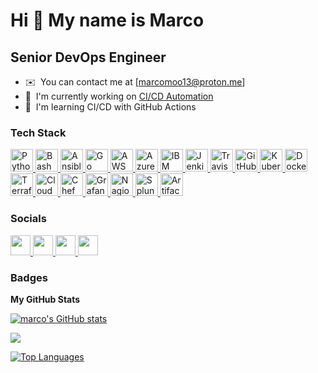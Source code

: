Hi 👋 My name is Marco
===============================

Senior DevOps Engineer
-------------

* ✉️  You can contact me at [marcomoo13@proton.me]
* 🚀  I'm currently working on [CI/CD Automation](https://github.com/marco13-moo/cron-actions)
* 🧠  I'm learning CI/CD with GitHub Actions

### Tech Stack


<p align="left">
  <!-- Automation -->
  <a href="https://www.python.org/" target="_blank" rel="noreferrer">
    <img src="https://upload.wikimedia.org/wikipedia/commons/c/c3/Python-logo-notext.svg" width="36" height="36" alt="Python" />
  </a>
  <a href="https://www.gnu.org/software/bash/" target="_blank" rel="noreferrer">
    <img src="https://upload.wikimedia.org/wikipedia/commons/4/4b/Bash_Logo_Colored.svg" width="36" height="36" alt="Bash" />
  </a>
  <a href="https://www.ansible.com/" target="_blank" rel="noreferrer">
    <img src="https://upload.wikimedia.org/wikipedia/commons/2/24/Ansible_logo.svg" width="36" height="36" alt="Ansible" />
  </a>
  <a href="https://golang.org/" target="_blank" rel="noreferrer">
    <img src="https://upload.wikimedia.org/wikipedia/commons/0/05/Go_Logo_Blue.svg" width="36" height="36" alt="Go" />
  </a>

  <!-- Cloud -->
  <a href="https://aws.amazon.com/" target="_blank" rel="noreferrer">
    <img src="https://upload.wikimedia.org/wikipedia/commons/9/93/Amazon_Web_Services_Logo.svg" width="36" height="36" alt="AWS" />
  </a>
  <a href="https://azure.microsoft.com/" target="_blank" rel="noreferrer">
    <img src="https://upload.wikimedia.org/wikipedia/commons/f/fa/Microsoft_Azure.svg" width="36" height="36" alt="Azure" />
  </a>
  <a href="https://www.ibm.com/cloud" target="_blank" rel="noreferrer">
    <img src="https://upload.wikimedia.org/wikipedia/commons/5/51/IBM_logo.svg" width="36" height="36" alt="IBM Cloud" />
  </a>

  <!-- CI/CD -->
  <a href="https://www.jenkins.io/" target="_blank" rel="noreferrer">
    <img src="https://upload.wikimedia.org/wikipedia/commons/e/e9/Jenkins_logo.svg" width="36" height="36" alt="Jenkins" />
  </a>
  <a href="https://travis-ci.org/" target="_blank" rel="noreferrer">
    <img src="https://upload.wikimedia.org/wikipedia/commons/3/3f/TravisCI-Mascot-1.png" width="36" height="36" alt="Travis CI" />
  </a>
  <a href="https://github.com/features/actions" target="_blank" rel="noreferrer">
    <img src="https://upload.wikimedia.org/wikipedia/commons/0/0c/GitHub_Actions_logo.svg" width="36" height="36" alt="GitHub Actions" />
  </a>

  <!-- Containerization -->
  <a href="https://kubernetes.io/" target="_blank" rel="noreferrer">
    <img src="https://upload.wikimedia.org/wikipedia/commons/3/39/Kubernetes_logo_without_workmark.svg" width="36" height="36" alt="Kubernetes" />
  </a>
  <a href="https://www.docker.com/" target="_blank" rel="noreferrer">
    <img src="https://upload.wikimedia.org/wikipedia/commons/4/4e/Docker_%28container_engine%29_logo.svg" width="36" height="36" alt="Docker" />
  </a>

  <!-- IaC -->
  <a href="https://www.terraform.io/" target="_blank" rel="noreferrer">
    <img src="https://upload.wikimedia.org/wikipedia/commons/0/04/Terraform_Logo.svg" width="36" height="36" alt="Terraform" />
  </a>
  <a href="https://aws.amazon.com/cloudformation/" target="_blank" rel="noreferrer">
    <img src="https://upload.wikimedia.org/wikipedia/commons/b/bf/Aws-cloudformation.svg" width="36" height="36" alt="CloudFormation" />
  </a>
  <a href="https://www.chef.io/" target="_blank" rel="noreferrer">
    <img src="https://upload.wikimedia.org/wikipedia/commons/d/d0/Chef_logo.svg" width="36" height="36" alt="Chef" />
  </a>

  <!-- Monitoring -->
  <a href="https://grafana.com/" target="_blank" rel="noreferrer">
    <img src="https://upload.wikimedia.org/wikipedia/commons/3/3b/Grafana_icon.svg" width="36" height="36" alt="Grafana" />
  </a>
  <a href="https://www.nagios.org/" target="_blank" rel="noreferrer">
    <img src="https://upload.wikimedia.org/wikipedia/commons/2/23/Nagios_logo.svg" width="36" height="36" alt="Nagios" />
  </a>
  <a href="https://www.splunk.com/" target="_blank" rel="noreferrer">
    <img src="https://upload.wikimedia.org/wikipedia/commons/3/3b/Splunk_logo.svg" width="36" height="36" alt="Splunk" />
  </a>

  <!-- Package Management -->
  <a href="https://jfrog.com/artifactory/" target="_blank" rel="noreferrer">
    <img src="https://upload.wikimedia.org/wikipedia/commons/5/5f/JFrog_logo.svg" width="36" height="36" alt="Artifactory" />
  </a>
</p>





### Socials

<p align="left">
  <a href="https://github.com/marco13-moo/marco13-moo.github.io" target="_blank" rel="noreferrer">
    <picture>
      <source media="(prefers-color-scheme: dark)" srcset="https://raw.githubusercontent.com/danielcranney/readme-generator/main/public/icons/socials/github-dark.svg" />
      <img src="https://raw.githubusercontent.com/danielcranney/readme-generator/main/public/icons/socials/github-dark.svg" width="32" height="32" />
    </picture>
  </a>
  <a href="https://hashnode.com/@marcomoo13" target="_blank" rel="noreferrer">
    <picture>
      <source media="(prefers-color-scheme: light)" srcset="https://raw.githubusercontent.com/danielcranney/readme-generator/main/public/icons/socials/hashnode.svg" />
      <img src="https://raw.githubusercontent.com/danielcranney/readme-generator/main/public/icons/socials/hashnode.svg" width="32" height="32" />
    </picture>
  </a>
  <a href="https://stackoverflow.com/users/31222266/marco-moo" target="_blank" rel="noreferrer">
    <picture>
      <source media="(prefers-color-scheme: light)" srcset="https://raw.githubusercontent.com/danielcranney/readme-generator/main/public/icons/socials/stackoverflow.svg" />
      <img src="https://raw.githubusercontent.com/danielcranney/readme-generator/main/public/icons/socials/stackoverflow.svg" width="32" height="32" />
    </picture>
  </a>
  <a href="https://twitter.com/DMarco1600" target="_blank" rel="noreferrer">
    <picture>
      <source media="(prefers-color-scheme: dark)" srcset="https://raw.githubusercontent.com/danielcranney/readme-generator/main/public/icons/socials/twitter-dark.svg" />
      <img src="https://raw.githubusercontent.com/danielcranney/readme-generator/main/public/icons/socials/twitter-dark.svg" width="32" height="32" />
    </picture>
  </a>
</p>


### Badges

<b>My GitHub Stats</b>

<a href="https://github.com/marco13-moo"><img src="https://github-readme-stats.vercel.app/api?username=marco13-moo&show_icons=true&hide=&count_private=true&title_color=0891b2&text_color=ffffff&icon_color=0891b2&bg_color=1c1917&hide_border=true&show_icons=true" alt="marco's GitHub stats" /></a>

<a href="https://github.com/marco13-moo">
  <img src="https://streak-stats.demolab.com/?user=marco13-moo&stroke=ffffff&background=1c1917&ring=0891b2&fire=0891b2&currStreakNum=ffffff&currStreakLabel=0891b2&sideNums=ffffff&sideLabels=ffffff&dates=ffffff&hide_border=true" />
</a>

<a href="https://github.com/marco13-moo" align="left"><img src="https://github-readme-stats.vercel.app/api/top-langs/?username=marco13-moo&langs_count=10&title_color=0891b2&text_color=ffffff&icon_color=0891b2&bg_color=1c1917&hide_border=true&locale=en&custom_title=Top%20%Languages" alt="Top Languages" /></a>

